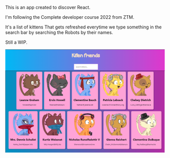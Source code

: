 This is an app created to discover React.

I'm following the Complete developer course 2022 from ZTM.

It's a list of kittens That gets refreshed everytime we type something in the search bar by searching the Robots by their names.

Still a WIP.


![kittens](public/kittens.png)

